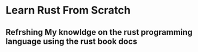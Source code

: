 # Learn Rust From Scratch

## Refrshing My knowldge on the rust programming language using the rust book docs
